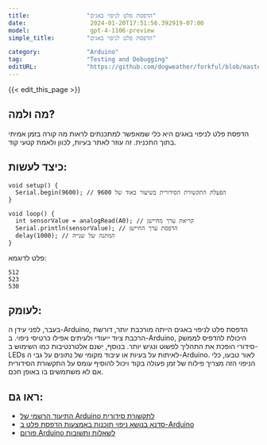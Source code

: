```yaml
---
title:                "הדפסת פלט לניפוי באגים"
date:                  2024-01-20T17:51:56.392919-07:00
model:                 gpt-4-1106-preview
simple_title:         "הדפסת פלט לניפוי באגים"

category:             "Arduino"
tag:                  "Testing and Debugging"
editURL:              "https://github.com/dogweather/forkful/blob/master/content/he/arduino/printing-debug-output.md"
---
```


{{< edit_this_page >}}

## מה ולמה?
הדפסת פלט לניפוי באגים היא כלי שמאפשר למתכנתים לראות מה קורה בזמן אמיתי בתוך התכנית. זה עוזר לאתר בעיות, לכוון ולאמת קטעי קוד.

## כיצד לעשות:
```Arduino
void setup() {
  Serial.begin(9600); // הפעלת התקשורת הסידורית בשיעור באוד של 9600
}

void loop() {
  int sensorValue = analogRead(A0); // קריאת ערך מחיישן
  Serial.println(sensorValue); // הדפסת ערך החיישן
  delay(1000); // המתנה של שנייה
}
```
פלט לדוגמא:
```
512
523
530
```

## לעומק:
בעבר, לפני עידן ה-Arduino, הדפסת פלט לניפוי באגים הייתה מורכבת יותר, דורשת הרכבת ציוד ייעודי ולעיתים אפילו כרטיסי ניפוי. ב-Arduino, היכולת להדפיס לממשק סידורי הופכת את התהליך לפשוט ונגיש יותר. בנוסף, ישנם אלטרנטיבות כמו השימוש ב-LEDs לאיתות על בעיות או עיבוד מקומי של נתונים על גבי ה-Arduino. לאור טבעו, כלי הניפוי הזה מצריך פילוח של זמן פעולה בקוד ויכול להוסיף עומס על התקשורת הסידורית אם לא משתמשים בו באופן חכם.

## ראו גם:
- [התיעוד הרשמי של Arduino לתקשורת סידורית](https://www.arduino.cc/reference/en/language/functions/communication/serial/)
- [סדנא בנושא ניפוי תוכנות באמצעות הדפסת פלט ב-Arduino](http://playground.arduino.cc/Main/GeneralDebug)
- [פורום Arduino לשאלות ותשובות](https://forum.arduino.cc/)

